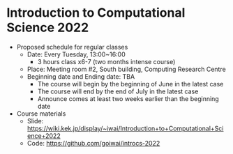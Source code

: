 # Introduction to Computational Science 2022

- Proposed schedule for regular classes
  - Date: Every Tuesday, 13:00~16:00
    - 3 hours class x6-7 (two months intense course)
  - Place: Meeting room #2, South building, Computing Research Centre
  - Beginning date and Ending date: TBA
    - The course will begin by the beginning of June in the latest case
    - The course will end by the end of July in the latest case
    - Announce comes at least two weeks earlier than the beginning date
- Course materials
  - Slide: <https://wiki.kek.jp/display/~iwai/Introduction+to+Computational+Science+2022>
  - Code: <https://github.com/goiwai/introcs-2022>
